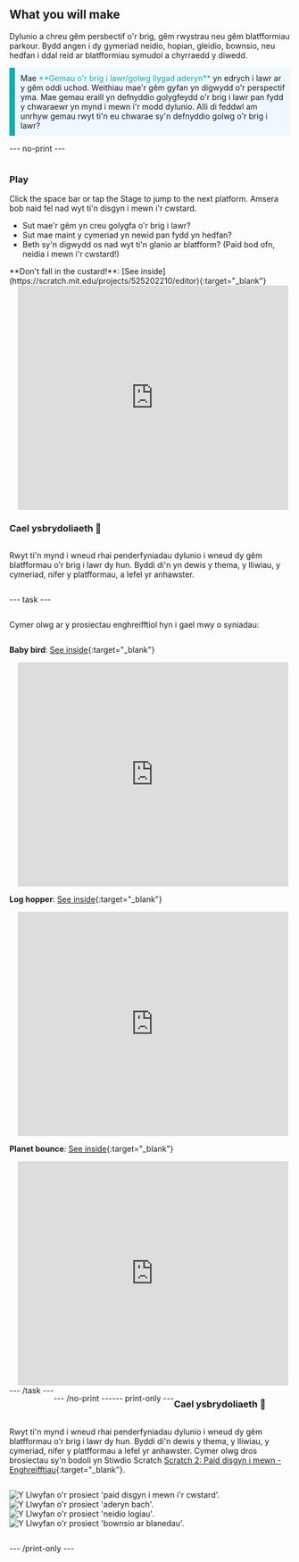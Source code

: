 ## What you will make

Dylunio a chreu gêm persbectif o'r brig, gêm rwystrau neu gêm blatfformiau parkour. Bydd angen i dy gymeriad neidio, hopian, gleidio, bownsio, neu hedfan i ddal reid ar blatfformiau symudol a chyrraedd y diwedd.

<p style="border-left: solid; border-width:10px; border-color: #0faeb0; background-color: aliceblue; padding: 10px;">
Mae <span style="color: #0faeb0">**Gemau o'r brig i lawr/golwg llygad aderyn**</span> yn edrych i lawr ar y gêm oddi uchod. Weithiau mae'r gêm gyfan yn digwydd o'r perspectif yma. Mae gemau eraill yn defnyddio golygfeydd o'r brig i lawr pan fydd y chwaraewr yn mynd i mewn i'r modd dylunio. Alli di feddwl am unrhyw gemau rwyt ti'n eu chwarae sy'n defnyddio golwg o'r brig i lawr? 
</p>

--- no-print ---

<div style="display: flex; flex-wrap: wrap">
<div style="flex-basis: 175px; flex-grow: 1">  

### Play

Click the space bar or tap the Stage to jump to the next platform. Amsera bob naid fel nad wyt ti'n disgyn i mewn i'r cwstard.

+ Sut mae'r gêm yn creu golygfa o'r brig i lawr? 
+ Sut mae maint y cymeriad yn newid pan fydd yn hedfan? 
+ Beth sy'n digwydd os nad wyt ti'n glanio ar blatfform? (Paid bod ofn, neidia i mewn i'r cwstard!)

</div>

<div>
**Don't fall in the custard!**: [See inside](https://scratch.mit.edu/projects/525202210/editor){:target="_blank"}
<div class="scratch-preview" style="margin-left: 15px;">
  <iframe allowtransparency="true" width="485" height="402" src="https://scratch.mit.edu/projects/embed/525202210/?autostart=false" frameborder="0"></iframe>
</div>

</div>

### Cael ysbrydoliaeth 💭

Rwyt ti'n mynd i wneud rhai penderfyniadau dylunio i wneud dy gêm blatfformau o'r brig i lawr dy hun. Byddi di'n yn dewis y thema, y lliwiau, y cymeriad, nifer y platfformau, a lefel yr anhawster.

--- task ---

Cymer olwg ar y prosiectau enghreifftiol hyn i gael mwy o syniadau:

**Baby bird**: [See inside](https://scratch.mit.edu/projects/525236983/editor){:target="_blank"}
<div class="scratch-preview" style="margin-left: 15px;">
  <iframe allowtransparency="true" width="485" height="402" src="https://scratch.mit.edu/projects/embed/525236983/?autostart=false" frameborder="0"></iframe>
</div>

**Log hopper**: [See inside](https://scratch.mit.edu/projects/525236345/editor){:target="_blank"}
<div class="scratch-preview" style="margin-left: 15px;">
  <iframe allowtransparency="true" width="485" height="402" src="https://scratch.mit.edu/projects/embed/525236345/?autostart=false" frameborder="0"></iframe>
</div>

**Planet bounce**: [See inside](https://scratch.mit.edu/projects/525236603/editor){:target="_blank"}
<div class="scratch-preview" style="margin-left: 15px;">
  <iframe allowtransparency="true" width="485" height="402" src="https://scratch.mit.edu/projects/embed/525236603/?autostart=false" frameborder="0"></iframe>
</div>
--- /task ---

--- /no-print ---

--- print-only ---

### Cael ysbrydoliaeth 💭

Rwyt ti'n mynd i wneud rhai penderfyniadau dylunio i wneud dy gêm blatfformau o'r brig i lawr dy hun. Byddi di'n dewis y thema, y lliwiau, y cymeriad, nifer y platfformau a lefel yr anhawster. Cymer olwg dros brosiectau sy'n bodoli yn Stiwdio Scratch [Scratch 2: Paid disgyn i mewn - Enghreifftiau](https://scratch.mit.edu/studios/29599110/){:target="_blank"}.

![Y Llwyfan o'r prosiect 'paid disgyn i mewn i'r cwstard'.](images/custard.png) ![Y Llwyfan o'r prosiect 'aderyn bach'.](images/bird.png) ![Y Llwyfan o'r prosiect 'neidio logiau'.](images/frog.png) ![Y Llwyfan o'r prosiect 'bownsio ar blanedau'.](images/space.png)

--- /print-only ---

 
